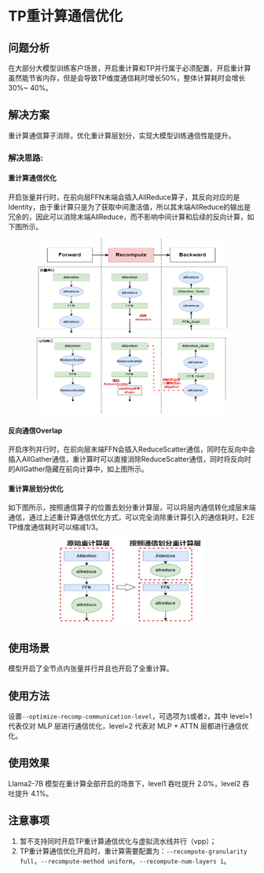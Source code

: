 # TP重计算通信优化

## 问题分析

在大部分大模型训练客户场景，开启重计算和TP并行属于必须配置，开启重计算虽然能节省内存，但是会导致TP维度通信耗时增长50%，整体计算耗时会增长30%~
40%。

## 解决方案

重计算通信算子消除，优化重计算层划分，实现大模型训练通信性能提升。

### 解决思路:

#### **重计算通信优化**

开启张量并行时，在前向层FFN末端会插入AllReduce算子，其反向对应的是Identity，由于重计算只是为了获取中间激活值，所以其末端AllReduce的输出是冗余的，因此可以消除末端AllReduce，而不影响中间计算和后续的反向计算，如下图所示。
  <p align="center"> <img src="../../sources/images/algo_tp_comm_optimize_a.png" height="357px" width="388px"></p>

#### **反向通信Overlap**

开启序列并行时，在前向层末端FFN会插入ReduceScatter通信，同时在反向中会插入AllGather通信，重计算时可以直接消除ReduceScatter通信，同时将反向时的AllGather隐藏在前向计算中，如上图所示。

#### **重计算层划分优化**

如下图所示，按照通信算子的位置去划分重计算层，可以将层内通信转化成层末端通信，通过上述重计算通信优化方式，可以完全消除重计算引入的通信耗时，E2E TP维度通信耗时可以缩减1/3。

  <p align="center"> <img src="../../sources/images/algo_tp_comm_optimize_b.png" height="173px" width="295px"></p>

## 使用场景

模型开启了全节点内张量并行并且也开启了全重计算。

## 使用方法

设置`--optimize-recomp-communication-level`，可选项为`1`或者`2`，其中 level=1 代表仅对 MLP 层进行通信优化，level=2 代表对 MLP + ATTN 层都进行通信优化。

## 使用效果

Llama2-7B 模型在重计算全部开启的场景下，level1 吞吐提升 2.0%，level2 吞吐提升 4.1%。

## 注意事项

1. 暂不支持同时开启TP重计算通信优化与虚拟流水线并行（vpp）；
2. TP重计算通信优化开启时，重计算需要配置为：`--recompute-granularity full`，`--recompute-method uniform`，`--recompute-num-layers 1`。